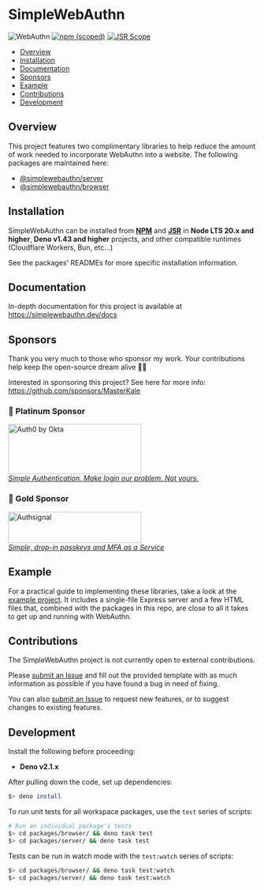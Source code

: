 # SimpleWebAuthn <!-- omit in toc -->

![WebAuthn](https://img.shields.io/badge/WebAuthn-Simplified-blueviolet?style=for-the-badge&logo=WebAuthn)
[![npm (scoped)](https://img.shields.io/npm/v/@simplewebauthn/server?style=for-the-badge&logo=npm)](https://www.npmjs.com/search?q=simplewebauthn)
[![JSR Scope](https://jsr.io/badges/@simplewebauthn?style=for-the-badge)](https://jsr.io/@simplewebauthn)

- [Overview](#overview)
- [Installation](#installation)
- [Documentation](#documentation)
- [Sponsors](#sponsors)
- [Example](#example)
- [Contributions](#contributions)
- [Development](#development)

## Overview

This project features two complimentary libraries to help reduce the amount of work needed to
incorporate WebAuthn into a website. The following packages are maintained here:

- [@simplewebauthn/server](https://github.com/MasterKale/SimpleWebAuthn/tree/master/packages/server)
- [@simplewebauthn/browser](https://github.com/MasterKale/SimpleWebAuthn/tree/master/packages/browser)

## Installation

SimpleWebAuthn can be installed from **[NPM](https://www.npmjs.com/search?q=%40simplewebauthn)** and
**[JSR](https://jsr.io/@simplewebauthn)** in **Node LTS 20.x and higher**, **Deno v1.43 and higher**
projects, and other compatible runtimes (Cloudflare Workers, Bun, etc...)

See the packages' READMEs for more specific installation information.

## Documentation

In-depth documentation for this project is available at https://simplewebauthn.dev/docs

## Sponsors

Thank you very much to those who sponsor my work. Your contributions help keep the open-source dream
alive 🙇‍♂️

Interested in sponsoring this project? See here for more info:
https://github.com/sponsors/MasterKale

### 🌟 Platinum Sponsor <!-- omit from toc -->

<p class="sponsor-logo">
  <a href="https://a0.to/signup/simplewebauthn">
    <img src="https://github.com/user-attachments/assets/82bd296f-81c9-455f-b561-29119bd941c3" width="270" height="101" alt="Auth0 by Okta" />
    <br />
    <em>Simple Authentication. Make login our problem. Not yours.</em>
  </a>
</p>

### 🏅 Gold Sponsor <!-- omit from toc -->

<p class="sponsor-logo">
  <a href="https://www.authsignal.com">
    <img src="https://github.com/user-attachments/assets/475e8759-bb1a-4614-b3f9-b38002b11f34" width="270" height="63" alt="Authsignal" />
    <br />
    <em>Simple, drop-in passkeys and MFA as a Service</em>
  </a>
</p>

## Example

For a practical guide to implementing these libraries, take a look at the
[example project](https://github.com/MasterKale/SimpleWebAuthn/tree/master/example). It includes a
single-file Express server and a few HTML files that, combined with the packages in this repo, are
close to all it takes to get up and running with WebAuthn.

## Contributions

The SimpleWebAuthn project is not currently open to external contributions.

Please [submit an Issue](https://github.com/MasterKale/SimpleWebAuthn/issues/new/choose) and fill
out the provided template with as much information as possible if you have found a bug in need of
fixing.

You can also [submit an Issue](https://github.com/MasterKale/SimpleWebAuthn/issues/new/choose) to
request new features, or to suggest changes to existing features.

## Development

Install the following before proceeding:

- **Deno v2.1.x**

After pulling down the code, set up dependencies:

```sh
$> deno install
```

To run unit tests for all workspace packages, use the `test` series of scripts:

```sh
# Run an individual package's tests
$> cd packages/browser/ && deno task test
$> cd packages/server/ && deno task test
```

Tests can be run in watch mode with the `test:watch` series of scripts:

```sh
$> cd packages/browser/ && deno task test:watch
$> cd packages/server/ && deno task test:watch
```

